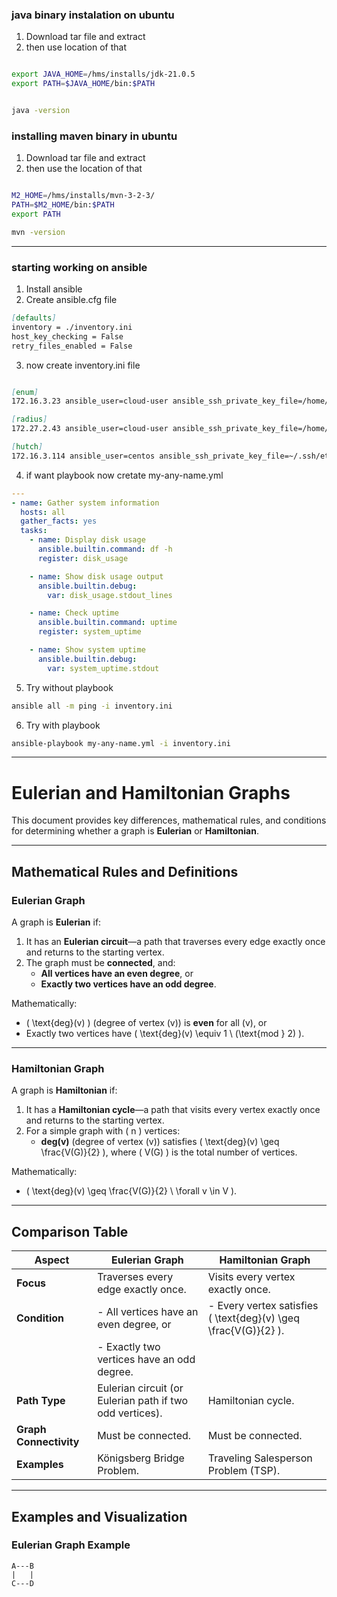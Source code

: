 ### java binary instalation on ubuntu

1. Download tar file and extract
2. then use location of that

```bash

export JAVA_HOME=/hms/installs/jdk-21.0.5
export PATH=$JAVA_HOME/bin:$PATH


java -version
```

### installing maven binary in ubuntu

1. Download tar file and extract
2. then use the location of that

```bash

M2_HOME=/hms/installs/mvn-3-2-3/
PATH=$M2_HOME/bin:$PATH
export PATH

mvn -version
```


-----------------------------------------------------------------------------------------------------------------------------------------------------------------------

### starting working on ansible

1. Install ansible
2. Create ansible.cfg file
```markdown
[defaults]
inventory = ./inventory.ini
host_key_checking = False
retry_files_enabled = False

```
3. now create inventory.ini file
```markdown

[enum]
172.16.3.23 ansible_user=cloud-user ansible_ssh_private_key_file=/home/rinas/.ssh/m1-sec.pem

[radius]
172.27.2.43 ansible_user=cloud-user ansible_ssh_private_key_file=/home/rinas/.ssh/m1-radius.pem

[hutch]
172.16.3.114 ansible_user=centos ansible_ssh_private_key_file=~/.ssh/etisalat-ipg-keypair.pem

```
4. if want playbook now cretate my-any-name.yml

```yml
---
- name: Gather system information
  hosts: all
  gather_facts: yes
  tasks:
    - name: Display disk usage
      ansible.builtin.command: df -h
      register: disk_usage

    - name: Show disk usage output
      ansible.builtin.debug:
        var: disk_usage.stdout_lines

    - name: Check uptime
      ansible.builtin.command: uptime
      register: system_uptime

    - name: Show system uptime
      ansible.builtin.debug:
        var: system_uptime.stdout

```
5. Try without playbook 
```bash
ansible all -m ping -i inventory.ini
```

6. Try with playbook
```bash 
ansible-playbook my-any-name.yml -i inventory.ini
```

-----------------------------------------------------------------------------------------------------------------------------------------------------------------------



# Eulerian and Hamiltonian Graphs

This document provides key differences, mathematical rules, and conditions for determining whether a graph is **Eulerian** or **Hamiltonian**.

---

## Mathematical Rules and Definitions

### Eulerian Graph
A graph is **Eulerian** if:
1. It has an **Eulerian circuit**—a path that traverses every edge exactly once and returns to the starting vertex.
2. The graph must be **connected**, and:
   - **All vertices have an even degree**, or
   - **Exactly two vertices have an odd degree**.

Mathematically:
- \( \text{deg}(v) \) (degree of vertex \(v\)) is **even** for all \(v\), or
- Exactly two vertices have \( \text{deg}(v) \equiv 1 \ (\text{mod } 2) \).

---

### Hamiltonian Graph
A graph is **Hamiltonian** if:
1. It has a **Hamiltonian cycle**—a path that visits every vertex exactly once and returns to the starting vertex.
2. For a simple graph with \( n \) vertices:
   - **deg(v)** (degree of vertex \(v\)) satisfies \( \text{deg}(v) \geq \frac{V(G)}{2} \), where \( V(G) \) is the total number of vertices.

Mathematically:
- \( \text{deg}(v) \geq \frac{V(G)}{2} \ \forall v \in V \).

---

## Comparison Table

| **Aspect**            | **Eulerian Graph**                                        | **Hamiltonian Graph**                                      |
|------------------------|----------------------------------------------------------|-----------------------------------------------------------|
| **Focus**             | Traverses every edge exactly once.                        | Visits every vertex exactly once.                         |
| **Condition**         | - All vertices have an even degree, or                   | - Every vertex satisfies \( \text{deg}(v) \geq \frac{V(G)}{2} \). |
|                        | - Exactly two vertices have an odd degree.               |                                                           |
| **Path Type**         | Eulerian circuit (or Eulerian path if two odd vertices).  | Hamiltonian cycle.                                        |
| **Graph Connectivity**| Must be connected.                                        | Must be connected.                                         |
| **Examples**          | Königsberg Bridge Problem.                                | Traveling Salesperson Problem (TSP).                      |

---

## Examples and Visualization

### Eulerian Graph Example
```plaintext
A---B
|   |
C---D
